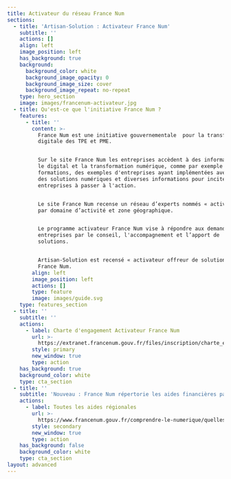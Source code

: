 ```yaml
---
title: Activateur du réseau France Num
sections:
  - title: 'Artisan-Solution : Activateur France Num'
    subtitle: ''
    actions: []
    align: left
    image_position: left
    has_background: true
    background:
      background_color: white
      background_image_opacity: 0
      background_image_size: cover
      background_image_repeat: no-repeat
    type: hero_section
    image: images/francenum-activateur.jpg
  - title: Qu'est-ce que l'initiative France Num ?
    features:
      - title: ''
        content: >-
          France Num est une initiative gouvernementale  pour la transformation
          digitale des TPE et PME.


          Sur le site France Num les entreprises accèdent à des informations sur
          le digital et la transformation numérique, comme par exemple les
          formations, des exemples d'entreprises ayant implémentées avec succès
          des solutions numériques et diverses informations pour inciter les
          entreprises à passer à l'action.


          Le site France Num recense un réseau d’experts nommés « activateurs »,
          par domaine d’activité et zone géographique.


          Le programme activateur France Num vise à répondre aux demandes de
          entreprises par le conseil, l'accompagnement et l’apport de
          solutions. 


          Artisan-Solution est recensé « activateur offreur de solutions » par
          France Num.
        align: left
        image_position: left
        actions: []
        type: feature
        image: images/guide.svg
    type: features_section
  - title: ''
    subtitle: ''
    actions:
      - label: Charte d'engagement Activateur France Num
        url: >-
          https://extranet.francenum.gouv.fr/files/inscription/charte_engagement_programme_vf.pdf
        style: primary
        new_window: true
        type: action
    has_background: true
    background_color: white
    type: cta_section
  - title: ''
    subtitle: 'Nouveau : France Num répertorie les aides financières par région'
    actions:
      - label: Toutes les aides régionales
        url: >-
          https://www.francenum.gouv.fr/comprendre-le-numerique/quelles-sont-les-aides-financieres-pour-la-numerisation-de-votre-entreprise?fbclid=IwAR2lewOcfwOa8oPNnFaqi1P6Evzw65Y7ffF4DLgJNxxT6Cq95llsXy-nWrg
        style: secondary
        new_window: true
        type: action
    has_background: false
    background_color: white
    type: cta_section
layout: advanced
---
```

